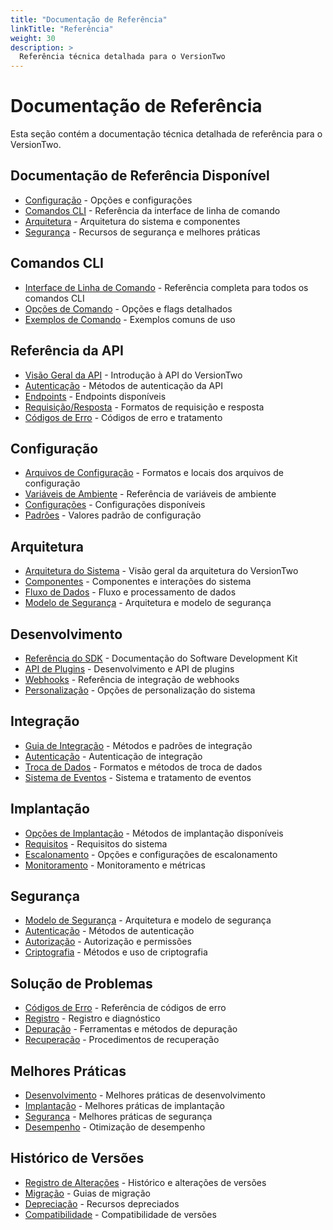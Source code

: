 ```yaml
---
title: "Documentação de Referência"
linkTitle: "Referência"
weight: 30
description: >
  Referência técnica detalhada para o VersionTwo
---
```


# Documentação de Referência

Esta seção contém a documentação técnica detalhada de referência para o VersionTwo.

## Documentação de Referência Disponível

- [Configuração](/docs/reference/configuration/) - Opções e configurações
- [Comandos CLI](/docs/reference/cli/) - Referência da interface de linha de comando
- [Arquitetura](/docs/reference/architecture/) - Arquitetura do sistema e componentes
- [Segurança](/docs/reference/security/) - Recursos de segurança e melhores práticas

## Comandos CLI

- [Interface de Linha de Comando](/reference/cli/) - Referência completa para todos os comandos CLI
- [Opções de Comando](/reference/cli/options/) - Opções e flags detalhados
- [Exemplos de Comando](/reference/cli/examples/) - Exemplos comuns de uso

## Referência da API

- [Visão Geral da API](/reference/api/) - Introdução à API do VersionTwo
- [Autenticação](/reference/api/auth/) - Métodos de autenticação da API
- [Endpoints](/reference/api/endpoints/) - Endpoints disponíveis
- [Requisição/Resposta](/reference/api/requests/) - Formatos de requisição e resposta
- [Códigos de Erro](/reference/api/errors/) - Códigos de erro e tratamento

## Configuração

- [Arquivos de Configuração](/reference/config/) - Formatos e locais dos arquivos de configuração
- [Variáveis de Ambiente](/reference/config/env/) - Referência de variáveis de ambiente
- [Configurações](/reference/config/settings/) - Configurações disponíveis
- [Padrões](/reference/config/defaults/) - Valores padrão de configuração

## Arquitetura

- [Arquitetura do Sistema](/reference/architecture/) - Visão geral da arquitetura do VersionTwo
- [Componentes](/reference/architecture/components/) - Componentes e interações do sistema
- [Fluxo de Dados](/reference/architecture/data-flow/) - Fluxo e processamento de dados
- [Modelo de Segurança](/reference/architecture/security/) - Arquitetura e modelo de segurança

## Desenvolvimento

- [Referência do SDK](/reference/sdk/) - Documentação do Software Development Kit
- [API de Plugins](/reference/sdk/plugins/) - Desenvolvimento e API de plugins
- [Webhooks](/reference/sdk/webhooks/) - Referência de integração de webhooks
- [Personalização](/reference/sdk/customization/) - Opções de personalização do sistema

## Integração

- [Guia de Integração](/reference/integration/) - Métodos e padrões de integração
- [Autenticação](/reference/integration/auth/) - Autenticação de integração
- [Troca de Dados](/reference/integration/data/) - Formatos e métodos de troca de dados
- [Sistema de Eventos](/reference/integration/events/) - Sistema e tratamento de eventos

## Implantação

- [Opções de Implantação](/reference/deployment/) - Métodos de implantação disponíveis
- [Requisitos](/reference/deployment/requirements/) - Requisitos do sistema
- [Escalonamento](/reference/deployment/scaling/) - Opções e configurações de escalonamento
- [Monitoramento](/reference/deployment/monitoring/) - Monitoramento e métricas

## Segurança

- [Modelo de Segurança](/reference/security/) - Arquitetura e modelo de segurança
- [Autenticação](/reference/security/auth/) - Métodos de autenticação
- [Autorização](/reference/security/authz/) - Autorização e permissões
- [Criptografia](/reference/security/encryption/) - Métodos e uso de criptografia

## Solução de Problemas

- [Códigos de Erro](/reference/troubleshooting/errors/) - Referência de códigos de erro
- [Registro](/reference/troubleshooting/logging/) - Registro e diagnóstico
- [Depuração](/reference/troubleshooting/debugging/) - Ferramentas e métodos de depuração
- [Recuperação](/reference/troubleshooting/recovery/) - Procedimentos de recuperação

## Melhores Práticas

- [Desenvolvimento](/reference/best-practices/development/) - Melhores práticas de desenvolvimento
- [Implantação](/reference/best-practices/deployment/) - Melhores práticas de implantação
- [Segurança](/reference/best-practices/security/) - Melhores práticas de segurança
- [Desempenho](/reference/best-practices/performance/) - Otimização de desempenho

## Histórico de Versões

- [Registro de Alterações](/reference/versions/) - Histórico e alterações de versões
- [Migração](/reference/versions/migration/) - Guias de migração
- [Depreciação](/reference/versions/deprecation/) - Recursos depreciados
- [Compatibilidade](/reference/versions/compatibility/) - Compatibilidade de versões 